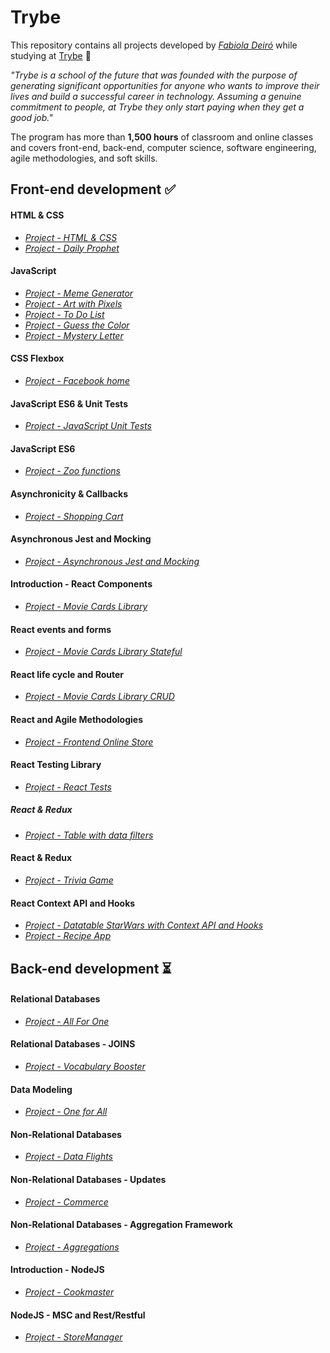 # Trybe

This repository contains all projects developed by *[Fabiola Deiró](https://www.linkedin.com/in/fabioladeiro/)* while studying at [Trybe](https://www.betrybe.com/) :rocket:

*"Trybe is a school of the future that was founded with the purpose of generating significant opportunities for anyone who wants to improve their lives and build a successful career in technology. Assuming a genuine commitment to people, at Trybe they only start paying when they get a good job."*

The program has more than **1,500 hours** of classroom and online classes and covers front-end, back-end, computer science, software engineering, agile methodologies, and soft skills.

## Front-end development :white_check_mark:
#### HTML & CSS
- *[Project - HTML & CSS](https://github.com/fabioladeiro/Projects-Trybe/tree/main/Front-end%20development/project-01-html-css)*
- *[Project - Daily Prophet](https://github.com/fabioladeiro/Projects-Trybe/tree/main/Front-end%20development/project-extra-daily-prophet)*
#### JavaScript
- *[Project - Meme Generator](https://github.com/fabioladeiro/Projects-Trybe/tree/main/Front-end%20development/project-02-meme-generator)*
- *[Project - Art with Pixels](https://github.com/fabioladeiro/Projects-Trybe/tree/main/Front-end%20development/project-03-pixels-art)*
- *[Project - To Do List](https://github.com/fabioladeiro/Projects-Trybe/tree/main/Front-end%20development/project-04-todo-list)*
- *[Project - Guess the Color](https://github.com/fabioladeiro/Projects-Trybe/tree/main/Front-end%20development/project-05-color-guess)*
- *[Project - Mystery Letter](https://github.com/fabioladeiro/Projects-Trybe/tree/main/Front-end%20development/project-06-mistery-letter)*
#### CSS Flexbox
- *[Project - Facebook home](https://github.com/fabioladeiro/Projects-Trybe/tree/main/Front-end%20development/project-07-facebook-signup)*
#### JavaScript ES6 & Unit Tests
- *[Project - JavaScript Unit Tests](https://github.com/fabioladeiro/Projects-Trybe/tree/main/Front-end%20development/project-08-js-unit-tests)*
#### JavaScript ES6
- *[Project - Zoo functions](https://github.com/fabioladeiro/Projects-Trybe/tree/main/Front-end%20development/project-09-zoo-functions)*
#### Asynchronicity & Callbacks
- *[Project - Shopping Cart](https://github.com/fabioladeiro/Projects-Trybe/tree/main/Front-end%20development/project-10-shopping-cart)*
#### Asynchronous Jest and Mocking
- *[Project - Asynchronous Jest and Mocking](https://github.com/fabioladeiro/Projects-Trybe/tree/main/Front-end%20development/project-11-jest)*
#### Introduction - React Components
- *[Project - Movie Cards Library](https://github.com/fabioladeiro/Projects-Trybe/tree/main/Front-end%20development/project-12-movie-cards-library)*
#### React events and forms
- *[Project - Movie Cards Library Stateful](https://github.com/fabioladeiro/Projects-Trybe/tree/main/Front-end%20development/project-13-movie-card-library-stateful)*
#### React life cycle and Router
- *[Project - Movie Cards Library CRUD](https://github.com/fabioladeiro/Projects-Trybe/tree/main/Front-end%20development/project-14-movie-card-library-crud)*
#### React and Agile Methodologies
- *[Project - Frontend Online Store](https://github.com/fabioladeiro/Projects-Trybe/tree/main/Front-end%20development/project-15-frontend-online-store-01)*
#### React Testing Library
- *[Project - React Tests](https://github.com/fabioladeiro/Projects-Trybe/tree/main/Front-end%20development/project-16-react-testing-library)*
##### React & Redux
- *[Project - Table with data filters](https://github.com/fabioladeiro/Projects-Trybe/tree/main/Front-end%20development/project-17-react-redux-starwars-database-filters)*
#### React & Redux
- *[Project - Trivia Game](https://github.com/fabioladeiro/Projects-Trybe/tree/main/Front-end%20development/project-18-trivia-game)*
#### React Context API and Hooks
- *[Project - Datatable StarWars with Context API and Hooks](https://github.com/fabioladeiro/Projects-Trybe/tree/main/Front-end%20development/project-19-starwars-datatable-hooks)*
- *[Project - Recipe App](https://github.com/fabioladeiro/Projects-Trybe/tree/main/Front-end%20development/project-20-recipes-app)*
## Back-end development :hourglass_flowing_sand:
#### Relational Databases
- *[Project - All For One](https://github.com/fabioladeiro/Projects-Trybe/tree/main/Back-end%20development/project-21-mysql-all-for-one)*
#### Relational Databases - JOINS
- *[Project - Vocabulary Booster](https://github.com/fabioladeiro/Projects-Trybe/tree/main/Back-end%20development/project-22-mysql-vocabulary-booster)*
#### Data Modeling
- *[Project - One for All](https://github.com/fabioladeiro/Projects-Trybe/tree/main/Back-end%20development/project-23-mysql-one-for-all)*
#### Non-Relational Databases
- *[Project - Data Flights](https://github.com/fabioladeiro/Projects-Trybe/tree/main/Back-end%20development/project-24-mongodb-dataflights)*
#### Non-Relational Databases - Updates
- *[Project - Commerce](https://github.com/fabioladeiro/Projects-Trybe/tree/main/Back-end%20development/project-25-mongodb-commerce)*
#### Non-Relational Databases - Aggregation Framework
- *[Project - Aggregations](https://github.com/fabioladeiro/Projects-Trybe/tree/main/Back-end%20development/project-26-mongodb-aggregations)*
#### Introduction - NodeJS
- *[Project - Cookmaster](https://github.com/fabioladeiro/Projects-Trybe/tree/main/Back-end%20development/project-27-cookmaster)*
#### NodeJS - MSC and Rest/Restful
- *[Project - StoreManager](https://github.com/fabioladeiro/Projects-Trybe/tree/main/Back-end%20development/project-28-store-manager)*
